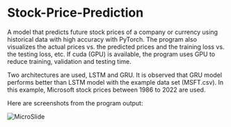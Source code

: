 # Stock-Price-Prediction
A model that predicts future stock prices of a company or currency using historical data with high accuracy with PyTorch. The program also visualizes the actual prices vs. the predicted prices and the training loss vs. the testing loss, etc. If cuda (GPU) is available, the program uses GPU to reduce training, validation and testing time.

Two architectures are used, LSTM and GRU. It is observed that GRU model performs better than LSTM model with the example data set (MSFT.csv). In this example, Microsoft stock prices between 1986 to 2022 are used.

Here are screenshots from the program output:

![MicroSlide](https://github.com/user-attachments/assets/ee1dc44a-d335-45d2-936b-c253846f6d32)
